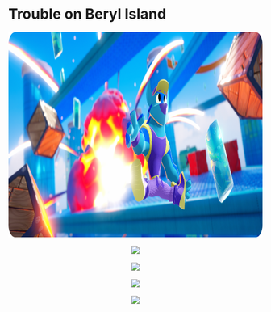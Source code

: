 # Trouble on Beryl Island

<p align="center"><img src="images/splash-art.png" width="960" height="406"></p>

<p align="center"><img src="photo-grids/0.webp"></p>

<p align="center"><img src="photo-grids/1.webp"></p>

<p align="center"><img src="photo-grids/2.webp"></p>

<p align="center"><img src="photo-grids/3.webp"></p>

